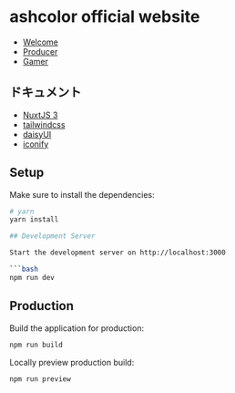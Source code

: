 # ashcolor official website

-   [Welcome](https://ashcolor.work/welcome)
-   [Producer](https://ashcolor.work)
-   [Gamer](https://ashcolor.work/gamer)

## ドキュメント

-   [NuxtJS 3](https://nuxt.com/)
-   [tailwindcss](https://tailwindcss.com/)
-   [daisyUI](https://daisyui.com/)
-   [iconify](https://iconify.design/)

## Setup

Make sure to install the dependencies:

````bash
# yarn
yarn install

## Development Server

Start the development server on http://localhost:3000

```bash
npm run dev
````

## Production

Build the application for production:

```bash
npm run build
```

Locally preview production build:

```bash
npm run preview
```
